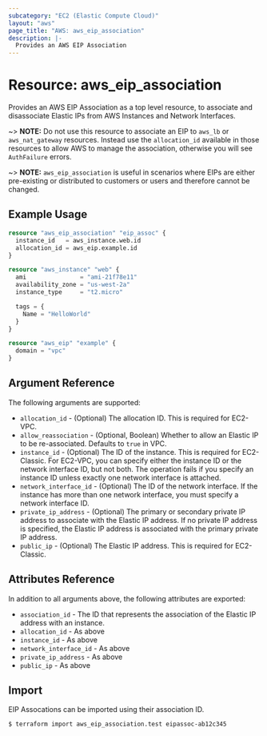 ```yaml
---
subcategory: "EC2 (Elastic Compute Cloud)"
layout: "aws"
page_title: "AWS: aws_eip_association"
description: |-
  Provides an AWS EIP Association
---
```


# Resource: aws_eip_association

Provides an AWS EIP Association as a top level resource, to associate and
disassociate Elastic IPs from AWS Instances and Network Interfaces.

~> **NOTE:** Do not use this resource to associate an EIP to `aws_lb` or `aws_nat_gateway` resources. Instead use the `allocation_id` available in those resources to allow AWS to manage the association, otherwise you will see `AuthFailure` errors.

~> **NOTE:** `aws_eip_association` is useful in scenarios where EIPs are either
pre-existing or distributed to customers or users and therefore cannot be changed.

## Example Usage

```terraform
resource "aws_eip_association" "eip_assoc" {
  instance_id   = aws_instance.web.id
  allocation_id = aws_eip.example.id
}

resource "aws_instance" "web" {
  ami               = "ami-21f78e11"
  availability_zone = "us-west-2a"
  instance_type     = "t2.micro"

  tags = {
    Name = "HelloWorld"
  }
}

resource "aws_eip" "example" {
  domain = "vpc"
}
```

## Argument Reference

The following arguments are supported:

* `allocation_id` - (Optional) The allocation ID. This is required for EC2-VPC.
* `allow_reassociation` - (Optional, Boolean) Whether to allow an Elastic IP to
be re-associated. Defaults to `true` in VPC.
* `instance_id` - (Optional) The ID of the instance. This is required for
EC2-Classic. For EC2-VPC, you can specify either the instance ID or the
network interface ID, but not both. The operation fails if you specify an
instance ID unless exactly one network interface is attached.
* `network_interface_id` - (Optional) The ID of the network interface. If the
instance has more than one network interface, you must specify a network
interface ID.
* `private_ip_address` - (Optional) The primary or secondary private IP address
to associate with the Elastic IP address. If no private IP address is
specified, the Elastic IP address is associated with the primary private IP
address.
* `public_ip` - (Optional) The Elastic IP address. This is required for EC2-Classic.

## Attributes Reference

In addition to all arguments above, the following attributes are exported:

* `association_id` - The ID that represents the association of the Elastic IP
address with an instance.
* `allocation_id` - As above
* `instance_id` - As above
* `network_interface_id` - As above
* `private_ip_address` - As above
* `public_ip` - As above

## Import

EIP Assocations can be imported using their association ID.

```
$ terraform import aws_eip_association.test eipassoc-ab12c345
```

<!-- cache-key: cdktf-0.17.0-pre.15 input-e328a42eac021a3d758783a88e8352a34ef10a0d81ac2e5add56db0ad6386fad -->